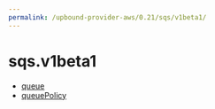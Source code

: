 ```yaml
---
permalink: /upbound-provider-aws/0.21/sqs/v1beta1/
---
```


# sqs.v1beta1



* [queue](queue.md)
* [queuePolicy](queuePolicy.md)